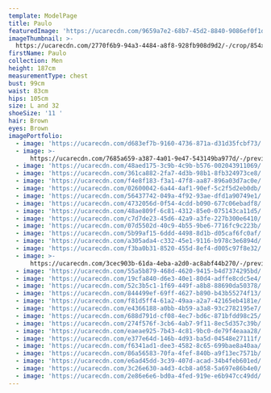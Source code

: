 ```yaml
---
template: ModelPage
title: Paulo
featuredImage: 'https://ucarecdn.com/9659a7e2-68b7-45d2-8840-9086ef0f1da3/'
imageThumbnail: >-
  https://ucarecdn.com/2770f6b9-94a3-4484-a8f8-928fb908d9d2/-/crop/854x1227/351,163/-/preview/
firstName: Paulo
collection: Men
height: 187cm
measurementType: chest
bust: 99cm
waist: 83cm
hips: 105cm
size: L and 32
shoeSize: '11 '
hair: Brown
eyes: Brown
imagePortfolio:
  - image: 'https://ucarecdn.com/d683ef7b-9160-4736-871a-d31d35fcbf73/'
  - image: >-
      https://ucarecdn.com/7685a659-a387-4a01-9e47-543149ba977d/-/preview/-/rotate/90/
  - image: 'https://ucarecdn.com/48aed175-3c9b-4c9b-b576-002043911069/'
  - image: 'https://ucarecdn.com/361ca882-2fa7-4d3b-98b1-8fb324973ce8/'
  - image: 'https://ucarecdn.com/f4e8f183-f3a1-47f8-aa87-896a03d7ac0e/'
  - image: 'https://ucarecdn.com/02600042-6a44-4af1-90ef-5c2f5d2eb0db/'
  - image: 'https://ucarecdn.com/56437742-049a-4f92-93ae-dfd1a90749e1/'
  - image: 'https://ucarecdn.com/4732056d-0f54-4cdd-b090-677c06ebadf8/'
  - image: 'https://ucarecdn.com/48ae809f-6c81-4312-85e0-075143ca11d5/'
  - image: 'https://ucarecdn.com/c7d7de23-45d6-42a9-a3fe-227b300e6410/'
  - image: 'https://ucarecdn.com/07d5502d-40c9-4b55-9be6-7716fc9c223b/'
  - image: 'https://ucarecdn.com/5b99af15-6ddd-4498-8d1b-d05caf6fc0af/'
  - image: 'https://ucarecdn.com/a305ada4-c332-45e1-9116-b978c3e6894d/'
  - image: 'https://ucarecdn.com/f3ba0b31-8520-455d-8ef4-d005c97f8e32/'
  - image: >-
      https://ucarecdn.com/3cec903b-61da-4eba-a2d0-ac8abf44b270/-/preview/-/rotate/90/
  - image: 'https://ucarecdn.com/55a5b879-468d-4620-9415-b4d7374295bd/'
  - image: 'https://ucarecdn.com/19cfa840-d6e3-40e1-80d4-adffe8cdc5e4/'
  - image: 'https://ucarecdn.com/52c3b5c1-1f69-449f-a8b8-88690da50378/'
  - image: 'https://ucarecdn.com/844499ef-69ff-4627-b890-b43b55274f13/'
  - image: 'https://ucarecdn.com/f81d5ff4-61a2-49aa-a2a7-42165eb4181e/'
  - image: 'https://ucarecdn.com/e4366188-a0bb-4b59-a3a8-93c2782195e7/'
  - image: 'https://ucarecdn.com/688d791d-cf08-4ec7-bd6c-871bfdd98c25/'
  - image: 'https://ucarecdn.com/274f576f-3cb6-4ab7-9f11-8ec5d357c39b/'
  - image: 'https://ucarecdn.com/eaeae925-7b43-4c81-9bc0-de79f4eaaa28/'
  - image: 'https://ucarecdn.com/e377e64d-146b-4d93-ba5d-04548e27111f/'
  - image: 'https://ucarecdn.com/f6341ad1-dee3-4582-8c65-699bae8a40aa/'
  - image: 'https://ucarecdn.com/86a56583-70fa-4fef-840b-a9f13ec7571b/'
  - image: 'https://ucarecdn.com/e6ad45dd-3c39-407d-acad-34b4feb601ed/'
  - image: 'https://ucarecdn.com/3c26e630-a4d3-4cb8-a058-5a697e86b4e0/'
  - image: 'https://ucarecdn.com/2e86e6e6-bd0a-4fed-919e-e6b947cc49dd/'
---
```


